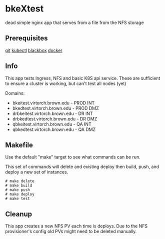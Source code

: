 # bkeXtest

dead simple nginx app that serves from a file from the NFS storage

## Prerequisites
[git](https://git-scm.com/book/en/v2/Getting-Started-Installing-Git)
[kubectl](https://kubernetes.io/docs/tasks/tools/install-kubectl/)
[blackbox](https://github.com/StackExchange/blackbox)
[docker](https://docs.docker.com/install/)

## Info

This app tests Ingress, NFS and basic K8S api service. These are sufficient to
ensure a cluster is working, but can't test all nodes (yet)

Domains:
* bkeitest.virtorch.brown.edu - PROD INT
* bkedtest.virtorch.brown.edu - PROD DMZ
* drbkeitest.virtorch.brown.edu - DR INT
* drbkedtest.virtorch.brown.edu - DR DMZ
* qbkeitest.virtorch.brown.edu - QA INT
* qbkedtest.virtorch.brown.edu - QA DMZ

## Makefile

Use the default "make" target to see what commands can be run. 

This set of commands will delete and existing deploy then build, push, and deploy
a new set of instances.

```
# make delete
# make build
# make push
# make deploy
# make test
```
## Cleanup

This app creates a new NFS PV each time is deploys. Due to the NFS provisioner's
config old PVs might need to be deleted manually.